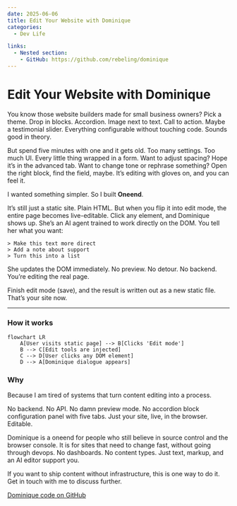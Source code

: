 ```yaml
---
date: 2025-06-06
title: Edit Your Website with Dominique
categories:
  - Dev Life

links:
  - Nested section:
    - GitHub: https://github.com/rebeling/dominique
---
```


# Edit Your Website with Dominique

You know those website builders made for small business owners?
Pick a theme. Drop in blocks. Accordion. Image next to text. Call to action. Maybe a testimonial slider. Everything configurable without touching code. Sounds good in theory.

But spend five minutes with one and it gets old.
Too many settings. Too much UI. Every little thing wrapped in a form. Want to adjust spacing? Hope it’s in the advanced tab. Want to change tone or rephrase something? Open the right block, find the field, maybe. It’s editing with gloves on, and you can feel it.

I wanted something simpler. So I built **Oneend**.

It’s still just a static site. Plain HTML. But when you flip it into edit mode, the entire page becomes live-editable. Click any element, and Dominique shows up. She’s an AI agent trained to work directly on the DOM. You tell her what you want:

    > Make this text more direct
    > Add a note about support
    > Turn this into a list

She updates the DOM immediately. No preview. No detour. No backend. You’re editing the real page.

Finish edit mode (save), and the result is written out as a new static file. That’s your site now.

---

### How it works

```mermaid
flowchart LR
    A[User visits static page] --> B[Clicks 'Edit mode']
    B --> C[Edit tools are injected]
    C --> D[User clicks any DOM element]
    D --> A[Dominique dialogue appears]
```

### Why

Because I am tired of systems that turn content editing into a process.

No backend. No API. No damn preview mode. No accordion block configuration panel with five tabs. Just your site, live, in the browser. Editable.

Dominique is a oneend for people who still believe in source control and the browser console. It is for sites that need to change fast, without going through devops. No dashboards. No content types. Just text, markup, and an AI editor support you.

If you want to ship content without infrastructure, this is one way to do it. Get in touch with me to discuss further.

[Dominique code on GitHub](https://github.com/rebeling/dominique)
